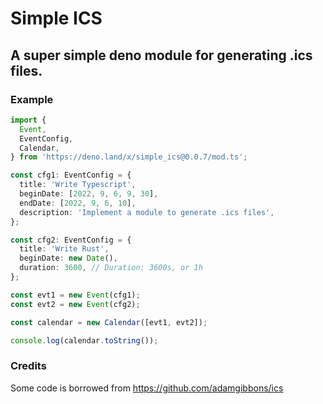 # Simple ICS
## A super simple deno module for generating .ics files.

### Example
```typescript
import {
  Event,
  EventConfig,
  Calendar,
} from 'https://deno.land/x/simple_ics@0.0.7/mod.ts';

const cfg1: EventConfig = {
  title: 'Write Typescript',
  beginDate: [2022, 9, 6, 9, 30],
  endDate: [2022, 9, 6, 10],
  description: 'Implement a module to generate .ics files',
};

const cfg2: EventConfig = {
  title: 'Write Rust',
  beginDate: new Date(),
  duration: 3600, // Duration: 3600s, or 1h
};

const evt1 = new Event(cfg1);
const evt2 = new Event(cfg2);

const calendar = new Calendar([evt1, evt2]);

console.log(calendar.toString());
```

### Credits
Some code is borrowed from https://github.com/adamgibbons/ics

